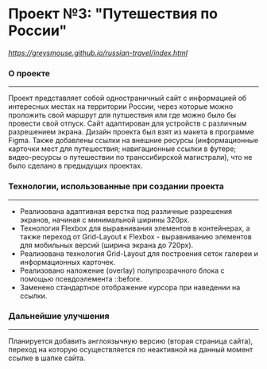 # Проект №3: __"Путешествия по России"__
_https://greysmouse.github.io/russian-travel/index.html_


### О проекте
------
Проект представляет собой одностраничный сайт с информацией об интересных местах на территории России, через которые можно проложить свой маршрут для путшествия или где можно было бы провести свой отпуск. 
Сайт адаптирован для устройств с различным разрешением экрана. Дизайн проекта был взят из макета в программе Figma. Также добавлены ссылки на внешние ресурсы (информационные карточки мест для путешествия; навигационные ссылки в футере; видео-ресурсы о путешествии по транссибирской магистрали), что не было сделано в предыдущих проектах.

### Технологии, использованные при создании проекта
------
* Реализована адаптивная верстка под различные разрешения экранов, начиная с минимальной ширины 320px. 
* Технология Flexbox для выравнивания элементов в контейнерах, а также переход от Grid-Layout к Flexbox - выравниванию элементов для мобильных версий (ширина экрана до 720px).
* Реализована технология Grid-Layout для построения сеток галереи и информационных карточек.
* Реализовано наложение (overlay) полупрозрачного блока с помощью псевдоэлемента ::before.
* Заменено стандартное отображение курсора при наведении на ссылки.

### Дальнейшие улучшения
------
Планируется добавить англоязычную версию (вторая страница сайта), переход на которую осуществляется по неактивной на данный момент ссылке в шапке сайта.
